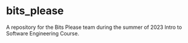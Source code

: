 # bits_please
A repository for the Bits Please team during the summer of 2023 Intro to Software Engineering Course.
